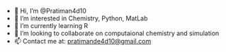 - 👋 Hi, I’m @Pratiman4d10
- 👀 I’m interested in Chemistry, Python, MatLab
- 🌱 I’m currently learning R
- 💞️ I’m looking to collaborate on computaional chemistry and simulation
- 📫 Contact me at: pratimande4d10@gmail.com
